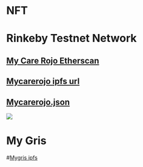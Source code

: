 # NFT
# Rinkeby Testnet Network
## [My Care Rojo Etherscan](https://rinkeby.etherscan.io/token/0xe162b14275c023a5512bfee29b37c0de4c8c2d4d)
## [Mycarerojo ipfs url](https://ipfs.io/ipfs/Qmeu9F8WC5v9ePHrCz8xFJuiFHK7N7HVvfEPaZejeJgfow)
## [Mycarerojo.json](https://ipfs.io/ipfs/QmTeNwqoxQ9snbZQaZgYdVW7EEVrS9h9NMYVnVZUPg8oNf)
![](https://ipfs.io/ipfs/Qmeu9F8WC5v9ePHrCz8xFJuiFHK7N7HVvfEPaZejeJgfow)
# My Gris
#[Mygris ipfs](https://ipfs.io/ipfs/QmcdhiQ9oS9TmvsPUyTCMZKgkaogJRgE6GPxUCz6oPuFoa)
